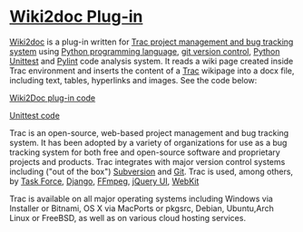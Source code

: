# [Wiki2doc Plug-in](https://github.com/ozgurpolat/wiki2doc/tree/master/my-plugins/wiki2doc_plugin)

[Wiki2doc](https://github.com/ozgurpolat/wiki2doc/tree/master/my-plugins/wiki2doc_plugin) is a plug-in written for [Trac project management and bug tracking system](https://en.wikipedia.org/wiki/Trac) using [Python programming language](https://www.python.org/), [git version control](https://en.wikipedia.org/wiki/Git), [Python Unittest](https://docs.python.org/2/library/unittest.html) and [Pylint](https://www.pylint.org/) code analysis system. It reads a wiki page created inside Trac environment and inserts the content of a [Trac](https://trac.edgewall.org/) wikipage into a docx file, including text, tables, hyperlinks and images. See the code below:

[Wiki2Doc plug-in code](https://github.com/ozgurpolat/wiki2doc/tree/master/my-plugins/wiki2doc_plugin)

[Unittest code](https://github.com/ozgurpolat/wiki2doc/tree/master/my-plugins/wiki2doc_plugin/tests)

Trac is an open-source, web-based project management and bug tracking system. It has been adopted by a variety of organizations for use as a bug tracking system for both free and open-source software and proprietary projects and products. Trac integrates with major version control systems including ("out of the box") [Subversion](https://subversion.apache.org/) and [Git](https://git-scm.com/). Trac is used, among others, by [Task Force](https://en.wikipedia.org/wiki/Task_force), [Django](https://en.wikipedia.org/wiki/Django_(web_framework)), [FFmpeg](https://en.wikipedia.org/wiki/FFmpeg), [jQuery UI](https://en.wikipedia.org/wiki/JQuery), [WebKit](https://en.wikipedia.org/wiki/WebKit)

Trac is available on all major operating systems including Windows via Installer or Bitnami, OS X via MacPorts or pkgsrc, Debian, Ubuntu,Arch Linux or FreeBSD, as well as on various cloud hosting services.
